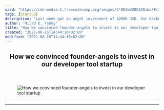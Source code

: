 ```yaml
---
card: "https://cdn-media-1.freecodecamp.org/images/1*OE1wOZBOSA9ibxFFr7hJNw.jpeg"
tags: [Startup]
description: "Last week got an angel investment of $200K USD. Our backers a"
author: "Milad E. Fahmy"
title: "How we convinced founder-angels to invest in our developer tool startup"
created: "2021-08-16T14:44:16+02:00"
modified: "2021-08-16T14:44:16+02:00"
---
```

<div class="site-wrapper">
<main id="site-main" class="site-main outer">
<div class="inner">
<article class="post-full post tag-startup tag-entrepreneurship tag-tech tag-life-lessons tag-writing ">
<header class="post-full-header">
<h1 class="post-full-title">How we convinced founder-angels to invest in our developer tool startup</h1>
</header>
<figure class="post-full-image">
<picture>
<source media="(max-width: 700px)" sizes="1px" srcset="data:image/gif;base64,R0lGODlhAQABAIAAAAAAAP///yH5BAEAAAAALAAAAAABAAEAAAIBRAA7 1w">
<source media="(min-width: 701px)" sizes="(max-width: 800px) 400px,
(max-width: 1170px) 700px,
1400px" srcset="https://cdn-media-1.freecodecamp.org/images/1*OE1wOZBOSA9ibxFFr7hJNw.jpeg 300w,
https://cdn-media-1.freecodecamp.org/images/1*OE1wOZBOSA9ibxFFr7hJNw.jpeg 600w,
https://cdn-media-1.freecodecamp.org/images/1*OE1wOZBOSA9ibxFFr7hJNw.jpeg 1000w,
https://cdn-media-1.freecodecamp.org/images/1*OE1wOZBOSA9ibxFFr7hJNw.jpeg 2000w">
<img onerror="this.style.display='none'" src="https://cdn-media-1.freecodecamp.org/images/1*OE1wOZBOSA9ibxFFr7hJNw.jpeg" alt="How we convinced founder-angels to invest in our developer tool startup">
</picture>
</figure>
<section class="post-full-content">
<div class="post-content">
</div>
<hr>
<hr>
</section>
</article>
</div>
</main>
</div>
<!-- Google Tag Manager (noscript) -->
<!-- End Google Tag Manager (noscript) -->
